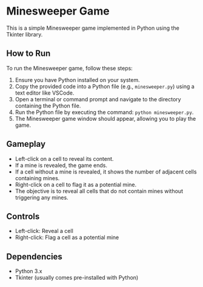 # Minesweeper Game

This is a simple Minesweeper game implemented in Python using the Tkinter library.

## How to Run

To run the Minesweeper game, follow these steps:

1. Ensure you have Python installed on your system.
2. Copy the provided code into a Python file (e.g., `minesweeper.py`) using a text editor like VSCode.
3. Open a terminal or command prompt and navigate to the directory containing the Python file.
4. Run the Python file by executing the command: `python minesweeper.py`.
5. The Minesweeper game window should appear, allowing you to play the game.

## Gameplay

- Left-click on a cell to reveal its content.
- If a mine is revealed, the game ends.
- If a cell without a mine is revealed, it shows the number of adjacent cells containing mines.
- Right-click on a cell to flag it as a potential mine.
- The objective is to reveal all cells that do not contain mines without triggering any mines.

## Controls

- Left-click: Reveal a cell
- Right-click: Flag a cell as a potential mine


## Dependencies

- Python 3.x
- Tkinter (usually comes pre-installed with Python)




